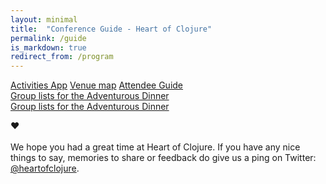 ```yaml
---
layout: minimal
title:  "Conference Guide - Heart of Clojure"
permalink: /guide
is_markdown: true
redirect_from: /program
---
```


<div class="tc pa4">
<a class="mb2 dib pv2 ph3 br2 bg-translucent-pink-05 hover-bg-pink-t60 bg-animate white b pointer link" href="https://activities.heartofclojure.eu/">Activities App</a>
<a class="mb2 dib pv2 ph3 br2 bg-translucent-pink-05 hover-bg-pink-t60 bg-animate white b pointer link" href="venue_layout.pdf">Venue map</a>
<a class="mb2 dib pv2 ph3 br2 bg-translucent-pink-05 hover-bg-pink-t60 bg-animate white b pointer link" href="https://github.com/heartofclojure/heartofclojure/wiki/Attendee-Guide">Attendee Guide</a>
</div>

<div class="mw7 pa3 center lh-copy f4 mb6">
<a href="/adventurous-dinner">
Group lists for the Adventurous Dinner
</a>

<div class="mw7 pa3 center lh-copy f4 mb6">
<div id="hoc-schedule">
</div>
</div>

<div class="mw7 pa3 center lh-copy f4 mb6">
<a href="/adventurous-dinner">
Group lists for the Adventurous Dinner
</a>

<div class="mw7 center f3 lh-copy ph3 mb6 tc">
<p>
❤️
<br>
<br>
We hope you had a great time at Heart of Clojure. If you have any nice things to say, memories to share or feedback do give us a ping on Twitter: <a class="hoc-link" href="https://twitter.com/heartofclojure">@heartofclojure</a>.
</p>



<script src="https://unpkg.com/unfetch/polyfill"></script>
<script>var hoc_speaker_data = {{site.data.speakers | jsonify}}</script>
<script src="js/hoc-schedule.js" type="text/javascript"></script>
